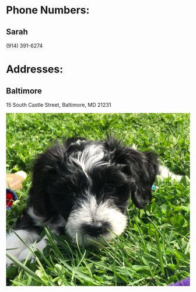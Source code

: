 
# Phone Numbers:

Sarah
------------------------------------------------
(914) 391-6274


# Addresses:

Baltimore
------------------------------------------------
15 South Castle Street, Baltimore, MD 21231

<img src="Hazel-3.jpeg" alt="hi" class="inline"/>

